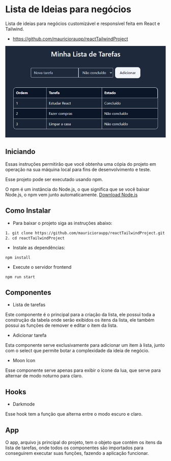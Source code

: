

# Lista de Ideias para negócios

Lista de ideias para negócios customizável e responsível feita em React e Tailwind.

- https://github.com/mauricioraupp/reactTailwindProject

![App Screenshot](public/print.jpg)

## Iniciando

Essas instruções permitirão que você obtenha uma cópia do projeto em operação na sua máquina local para fins de desenvolvimento e teste.

Esse projeto pode ser executado usando npm.

O npm é um instância do Node.js, o que significa que se você baixar Node.js, o npm vem junto automaticamente. [Download Node.js](https://nodejs.org/en/download/package-manager)

## Como Instalar

- Para baixar o projeto siga as instruções abaixo:

```
1. git clone https://github.com/mauricioraupp/reactTailwindProject.git
2. cd reactTailwindProject
```

- Instale as dependências:

```
npm install
```

- Execute o servidor frontend

```
npm run start
```

## Componentes

- Lista de tarefas

Este componente é o principal para a criação da lista, ele possui toda a construção da tabela onde serão exibidos os itens da lista, ele também possui as funções de remover e editar o item da lista.

- Adicionar tarefa

Esta componente serve exclusivamente para adicionar um item à lista, junto com o select que permite botar a complexidade da ideia de negócio.

- Moon Icon 

Esse componente serve apenas para exibir o ícone da lua, que serve para alternar de modo noturno para claro.

## Hooks

- Darkmode

Esse hook tem a função que alterna entre o modo escuro e claro.

## App

O app, arquivo js principal do projeto, tem o objeto que contém os itens da lista de tarefas, onde todos os componentes são importados para conseguirem executar suas funções, fazendo a aplicação funcionar.